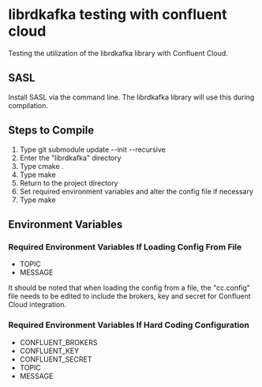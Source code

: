 # librdkafka testing with confluent cloud
Testing the utilization of the librdkafka library with Confluent Cloud.

## SASL
Install SASL via the command line. The librdkafka library will use this during compilation.

## Steps to Compile
1) Type git submodule update --init --recursive
2) Enter the "librdkafka" directory
3) Type cmake .
4) Type make
5) Return to the project directory
6) Set required environment variables and alter the config file if necessary
7) Type make

## Environment Variables
### Required Environment Variables If Loading Config From File
- TOPIC
- MESSAGE

It should be noted that when loading the config from a file, the "cc.config" file needs to be edited to include the brokers, key and secret for Confluent Cloud integration.

### Required Environment Variables If Hard Coding Configuration
- CONFLUENT_BROKERS
- CONFLUENT_KEY
- CONFLUENT_SECRET
- TOPIC
- MESSAGE
